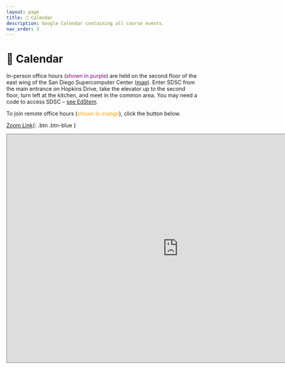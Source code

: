```yaml
---
layout: page
title: 📆 Calendar
description: Google Calendar containing all course events.
nav_order: 3
---
```


# 📆 Calendar 

In-person office hours (<span style="color:purple">shown in purple</span>) are
held on the second floor of the east wing of the San Diego Supercomputer Center
([map](https://g.page/SDSC_UCSanDiego?share)). Enter SDSC from the main
entrance on Hopkins Drive, take the elevator up to the second floor, turn left
at the kitchen, and meet in the common area. You may need a code to access
SDSC – [see EdStem](https://edstem.org/us/courses/29053/discussion/1768136).

To join remote office hours (<span style="color:orange">shown in
orange</span>), click the button below.

[Zoom Link](TODO){: .btn .btn-blue }

<iframe src="https://calendar.google.com/calendar/embed?height=600&wkst=1&bgcolor=%23ffffff&ctz=America%2FLos_Angeles&showTitle=0&showPrint=0&showCalendars=0&showTz=0&mode=WEEK&src=OXVjMTdnYzhpdXJrN252OHQwOW91Z2NjOTRAZ3JvdXAuY2FsZW5kYXIuZ29vZ2xlLmNvbQ&src=Y19nNHNxMDBlZGF1dWNxMnRiNjFtZnA3Ym80NEBncm91cC5jYWxlbmRhci5nb29nbGUuY29t&src=Y18yaTNrZ2dsdDk4dW90bnVscmpwcDRqOWxsa0Bncm91cC5jYWxlbmRhci5nb29nbGUuY29t&src=Y192ZnYxZGFncGx1ZW1hb2ltOGwzaDBvZzNuOEBncm91cC5jYWxlbmRhci5nb29nbGUuY29t&color=%23795548&color=%238E24AA&color=%234285F4&color=%23F09300" style="border:solid 1px #777" width="900" height="600" frameborder="0" scrolling="no"></iframe>